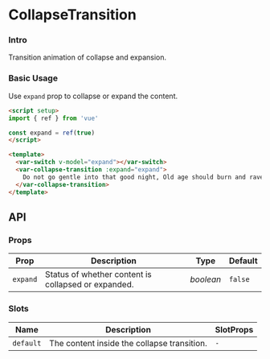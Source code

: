 # CollapseTransition

### Intro

Transition animation of collapse and expansion.

### Basic Usage

Use `expand` prop to collapse or expand the content.

```html
<script setup>
import { ref } from 'vue'

const expand = ref(true)
</script>

<template>
  <var-switch v-model="expand"></var-switch>
  <var-collapse-transition :expand="expand">
    Do not go gentle into that good night, Old age should burn and rave at close of day; Rage, rage against the dying of the light. Though wise men at their end know dark is right, Because their words had forked no lightning they Do not go gentle into that good night. Good men, the last wave by, crying how bright Their frail deeds might have danced in a green bay, Rage, rage against the dying of the light.
  </var-collapse-transition>
</template>
```

## API

### Props

| Prop       | Description                                         | Type        | Default   |
| ---------- | --------------------------------------------------- | ----------- | --------- |
| `expand` | Status of whether content is collapsed or expanded. | _boolean_ | `false` |

### Slots

| Name        | Description                                 | SlotProps |
| ----------- | ------------------------------------------- | --------- |
| `default` | The content inside the collapse transition. | `-`     |
